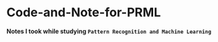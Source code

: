 # Code-and-Note-for-PRML

**Notes I took while studying `Pattern Recognition and Machine Learning`**
